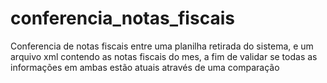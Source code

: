 # conferencia_notas_fiscais
Conferencia de notas fiscais entre uma planilha retirada do sistema, e um arquivo xml contendo as notas fiscais do mes, a fim de validar se todas as informações em ambas estão atuais através de uma comparação
